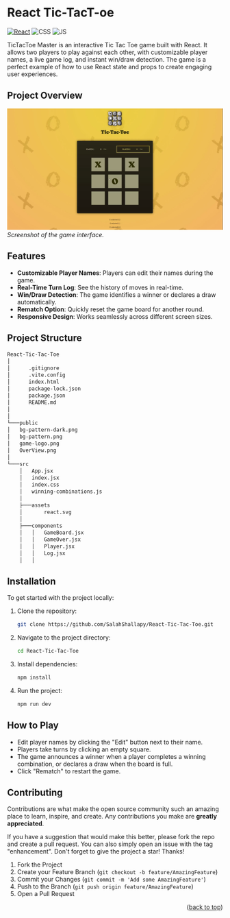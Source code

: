 # React Tic-TacT-oe

[![React](https://img.shields.io/badge/react-%2320232a.svg?style=for-the-badge&logo=react&logoColor=%2361DAFB)](https://react.dev/)
![CSS](https://img.shields.io/badge/CSS3-1572B6?style=for-the-badge&logo=css3&logoColor=white)
![JS](https://img.shields.io/badge/JavaScript-F7DF1E?style=for-the-badge&logo=javascript&logoColor=black)

TicTacToe Master is an interactive Tic Tac Toe game built with React. It allows two players to play against each other, with customizable player names, a live game log, and instant win/draw detection. The game is a perfect example of how to use React state and props to create engaging user experiences.

## Project Overview

![Tic Tac Toe Game Screenshot](./public/OverView.png)  
_Screenshot of the game interface._

## Features

- **Customizable Player Names**: Players can edit their names during the game.
- **Real-Time Turn Log**: See the history of moves in real-time.
- **Win/Draw Detection**: The game identifies a winner or declares a draw automatically.
- **Rematch Option**: Quickly reset the game board for another round.
- **Responsive Design**: Works seamlessly across different screen sizes.

## Project Structure

```
React-Tic-Tac-Toe
│
│      .gitignore
│      .vite.config
│      index.html
│      package-lock.json
│      package.json
│      README.md
│
│
└───public
│   bg-pattern-dark.png
│   bg-pattern.png
│   game-logo.png
│   OverView.png
│
└───src
    │   App.jsx
    │   index.jsx
    │   index.css
    │   winning-combinations.js
    │
    ├───assets
    │       react.svg
    │
    ├───components
    │   │   GameBoard.jsx
    │   │   GameOver.jsx
    │   │   Player.jsx
    │   │   Log.jsx
    │   │
```

## Installation

To get started with the project locally:

1. Clone the repository:
   ```bash
   git clone https://github.com/SalahShallapy/React-Tic-Tac-Toe.git
   ```
2. Navigate to the project directory:
   ```bash
   cd React-Tic-Tac-Toe
   ```
3. Install dependencies:
   ```bash
   npm install
   ```
4. Run the project:
   ```bash
   npm run dev
   ```

## How to Play

- Edit player names by clicking the "Edit" button next to their name.
- Players take turns by clicking an empty square.
- The game announces a winner when a player completes a winning combination, or declares a draw when the board is full.
- Click "Rematch" to restart the game.

## Contributing

Contributions are what make the open source community such an amazing place to learn, inspire, and create. Any contributions you make are **greatly appreciated**.

If you have a suggestion that would make this better, please fork the repo and create a pull request. You can also simply open an issue with the tag "enhancement".
Don't forget to give the project a star! Thanks!

1. Fork the Project
2. Create your Feature Branch (`git checkout -b feature/AmazingFeature`)
3. Commit your Changes (`git commit -m 'Add some AmazingFeature'`)
4. Push to the Branch (`git push origin feature/AmazingFeature`)
5. Open a Pull Request

<p align="right">(<a href="#top">back to top</a>)</p>
